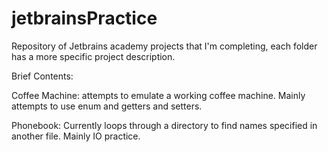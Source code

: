 # jetbrainsPractice
Repository of Jetbrains academy projects that I'm completing, each folder has a more specific project description.

Brief Contents:

Coffee Machine: attempts to emulate a working coffee machine. Mainly attempts to use enum and getters and setters.

Phonebook: Currently loops through a directory to find names specified in another file. Mainly IO practice.
